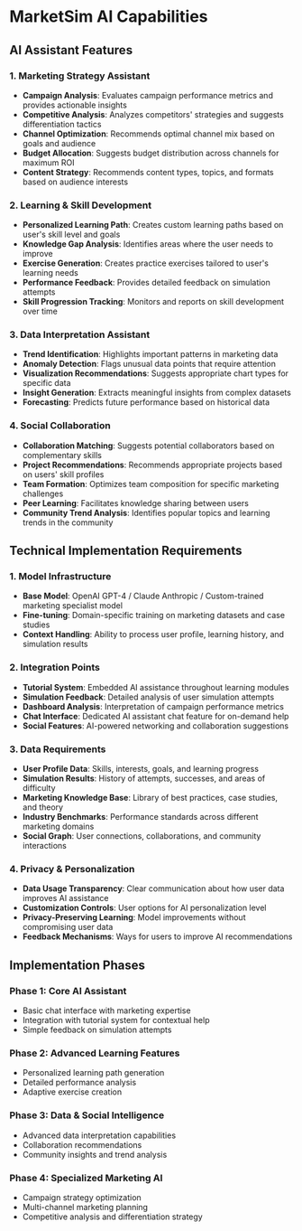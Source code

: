 # MarketSim AI Capabilities

## AI Assistant Features

### 1. Marketing Strategy Assistant
- **Campaign Analysis**: Evaluates campaign performance metrics and provides actionable insights
- **Competitive Analysis**: Analyzes competitors' strategies and suggests differentiation tactics
- **Channel Optimization**: Recommends optimal channel mix based on goals and audience
- **Budget Allocation**: Suggests budget distribution across channels for maximum ROI
- **Content Strategy**: Recommends content types, topics, and formats based on audience interests

### 2. Learning & Skill Development
- **Personalized Learning Path**: Creates custom learning paths based on user's skill level and goals
- **Knowledge Gap Analysis**: Identifies areas where the user needs to improve
- **Exercise Generation**: Creates practice exercises tailored to user's learning needs
- **Performance Feedback**: Provides detailed feedback on simulation attempts
- **Skill Progression Tracking**: Monitors and reports on skill development over time

### 3. Data Interpretation Assistant
- **Trend Identification**: Highlights important patterns in marketing data
- **Anomaly Detection**: Flags unusual data points that require attention
- **Visualization Recommendations**: Suggests appropriate chart types for specific data
- **Insight Generation**: Extracts meaningful insights from complex datasets
- **Forecasting**: Predicts future performance based on historical data

### 4. Social Collaboration
- **Collaboration Matching**: Suggests potential collaborators based on complementary skills
- **Project Recommendations**: Recommends appropriate projects based on users' skill profiles
- **Team Formation**: Optimizes team composition for specific marketing challenges
- **Peer Learning**: Facilitates knowledge sharing between users
- **Community Trend Analysis**: Identifies popular topics and learning trends in the community

## Technical Implementation Requirements

### 1. Model Infrastructure
- **Base Model**: OpenAI GPT-4 / Claude Anthropic / Custom-trained marketing specialist model
- **Fine-tuning**: Domain-specific training on marketing datasets and case studies
- **Context Handling**: Ability to process user profile, learning history, and simulation results

### 2. Integration Points
- **Tutorial System**: Embedded AI assistance throughout learning modules
- **Simulation Feedback**: Detailed analysis of user simulation attempts
- **Dashboard Analysis**: Interpretation of campaign performance metrics
- **Chat Interface**: Dedicated AI assistant chat feature for on-demand help
- **Social Features**: AI-powered networking and collaboration suggestions

### 3. Data Requirements
- **User Profile Data**: Skills, interests, goals, and learning progress
- **Simulation Results**: History of attempts, successes, and areas of difficulty
- **Marketing Knowledge Base**: Library of best practices, case studies, and theory
- **Industry Benchmarks**: Performance standards across different marketing domains
- **Social Graph**: User connections, collaborations, and community interactions

### 4. Privacy & Personalization
- **Data Usage Transparency**: Clear communication about how user data improves AI assistance
- **Customization Controls**: User options for AI personalization level
- **Privacy-Preserving Learning**: Model improvements without compromising user data
- **Feedback Mechanisms**: Ways for users to improve AI recommendations

## Implementation Phases

### Phase 1: Core AI Assistant
- Basic chat interface with marketing expertise
- Integration with tutorial system for contextual help
- Simple feedback on simulation attempts

### Phase 2: Advanced Learning Features
- Personalized learning path generation
- Detailed performance analysis
- Adaptive exercise creation

### Phase 3: Data & Social Intelligence
- Advanced data interpretation capabilities
- Collaboration recommendations
- Community insights and trend analysis

### Phase 4: Specialized Marketing AI
- Campaign strategy optimization
- Multi-channel marketing planning
- Competitive analysis and differentiation strategy
